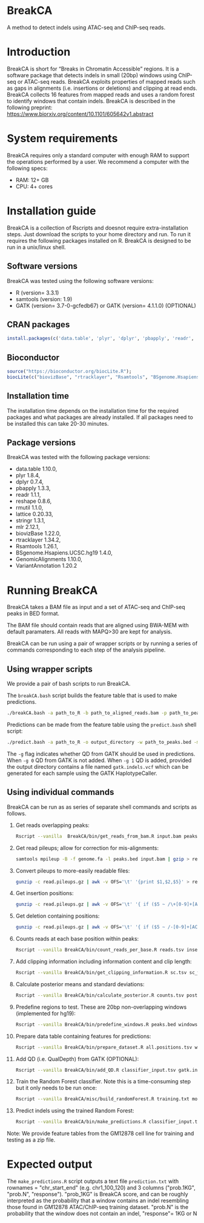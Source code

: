 # BreakCA
A method to detect indels using ATAC-seq and ChIP-seq reads.

# Introduction
BreakCA is short for “Breaks in Chromatin Accessible” regions. It is a software package that detects indels in small (20bp) windows using ChIP-seq or ATAC-seq reads. BreakCA exploits properties of mapped reads such as gaps in alignments (i.e. insertions or deletions) and clipping at read ends.  BreakCA collects 16 features from mapped reads and uses a random forest to identify windows that contain indels. BreakCA is described in the following preprint: https://www.biorxiv.org/content/10.1101/605642v1.abstract

# System requirements
BreakCA requires only a standard computer with enough RAM to support the operations performed by a user. We recommend a computer with the following specs:

* RAM: 12+ GB
* CPU: 4+ cores

# Installation guide
BreakCA is a collection of Rscripts and doesnot require extra-installation steps. Just download the scripts to your home directory and run. To run it requires the following packages installed on R. BreakCA is designed to be run in a unix/linux shell.

## Software versions

BreakCA was tested using the following software versions:
 * R (version= 3.3.1)
 * samtools (version: 1.9)
 * GATK (version= 3.7-0-gcfedb67) or GATK (version= 4.1.1.0) (OPTIONAL)

## CRAN packages

```R
install.packages(c('data.table', 'plyr', 'dplyr', 'pbapply', 'readr', 'reshape', 'rmutil', 'lattice', 'stringr', 'mlr'))
```

## Bioconductor

```R
source("https://bioconductor.org/biocLite.R");
biocLite(c("biovizBase", "rtracklayer", "Rsamtools", "BSgenome.Hsapiens.UCSC.hg19", "GenomicAlignments", "VariantAnnotation")
```

## Installation time
The installation time depends on the installation time for the required packages and what packages are already installed.
If all packages need to be installed this can take 20-30 minutes.

## Package versions
BreakCA was tested with the following package versions:
* data.table	1.10.0,
* plyr	1.8.4,
* dplyr	0.7.4,
* pbapply	1.3.3,
* readr	1.1.1,
* reshape	0.8.6,
* rmutil	1.1.0,
* lattice	0.20.33,
* stringr	1.3.1,
* mlr	2.12.1,
* biovizBase	1.22.0,
* rtracklayer	1.34.2,
* Rsamtools	1.26.1,
* BSgenome.Hsapiens.UCSC.hg19	1.4.0,
* GenomicAlignments	1.10.0,
* VariantAnnotation	1.20.2

# Running BreakCA

BreakCA takes a BAM file as input and a set of ATAC-seq and ChIP-seq peaks in BED format. 

The BAM file should contain reads that are aligned using BWA-MEM with default paramaters. All reads with MAPQ>30 are kept for analysis.

BreakCA can be run using a pair of wrapper scripts or by running a series of commands corresponding to each step of the analysis pipeline.

## Using wrapper scripts

We provide a pair of bash scripts to run BreakCA. 

The `breakCA.bash` script builds the feature table that is used to make predictions.
```bash
./breakCA.bash -a path_to_R -b path_to_aligned_reads.bam -p path_to_peaks.bed -o output_directory -g fasta_file_for_genome.fa
```

Predictions can be made from the feature table using the `predict.bash` shell script:
```bash
./predict.bash -a path_to_R -o output_directory -w path_to_peaks.bed -m model -g 0
```

The `-g` flag indicates whether QD from GATK should be used in predictions. When `-g 0` QD from GATK is not added. When `-g 1` QD is added, provided the output directory contains a file named `gatk.indels.vcf` which can be generated for each sample using the GATK HaplotypeCaller.

## Using individual commands

BreakCA can be run as as series of separate shell commands and scripts as follows. 

1. Get reads overlapping peaks:
   ```bash
   Rscript --vanilla  BreakCA/bin/get_reads_from_bam.R input.bam peaks.bed reads.tsv
   ```

2. Get read pileups; allow for correction for mis-alignments:
   ```bash
   samtools mpileup -B -f genome.fa -l peaks.bed input.bam | gzip > read.pileups.gz
   ```

3. Convert pileups to more-easily readable files:
    ```bash
    gunzip -c read.pileups.gz | awk -v OFS='\t' '{print $1,$2,$5}' > read.pileup
    ```

4. Get insertion positions:
    ```bash
    gunzip -c read.pileups.gz | awk -v OFS='\t' '{ if ($5 ~ /\+[0-9]+[ACGTNacgtn]+/) print $1,$2,$5}' > insertion.pileups
    ```

5. Get deletion containing positions:
    ```bash
    gunzip -c read.pileups.gz | awk -v OFS='\t' '{ if ($5 ~ /-[0-9]+[ACGTNacgtn]+/) print $1,$2,$5}' > deletion.pileups
    ```

6. Counts reads at each base position within peaks:
    ```bash
    Rscript --vanilla BreakCA/bin/count_reads_per_base.R reads.tsv insertion.pileups deletion.pileups read.pileup sc.tsv counts.tsv
    ```

7. Add clipping information including information content and clip length:
    ```bash
    Rscript --vanilla BreakCA/bin/get_clipping_information.R sc.tsv sc_w_seq.tsv clip.info.txt
    ```

8. Calculate posterior means and standard deviations:
    ```bash
    Rscript --vanilla BreakCA/bin/calculate_posterior.R counts.tsv posteriors.tsv clip.info.txt all.positions.tsv
    ```

9. Predefine regions to test. These are 20bp non-overlapping windows (implemented for hg19):
    ```bash
    Rscript --vanilla BreakCA/bin/predefine_windows.R peaks.bed windows.bed
    ```

10. Prepare data table containing features for predictions:
    ```bash
    Rscript --vanilla BreakCA/bin/prepare_dataset.R all.positions.tsv windows.bed classifier_id_frame.csv classifier_input.tsv
    ```

11. Add QD (i.e. QualDepth) from GATK (OPTIONAL):
    ```bash
    Rscript --vanilla BreakCA/bin/add_QD.R classifier_input.tsv gatk.indels.vcf windows.bed classifier_input_w_QD.tsv 
    ```
    
12. Train the Random Forest classifier. Note this is a time-consuming step but it only needs to be run once:
    ```bash
    Rscript --vanilla BreakCA/misc/build_randomForest.R training.txt model.rda
    ```

13. Predict indels using the trained Random Forest:
    ```bash
    Rscript --vanilla BreakCA/bin/make_predictions.R classifier_input.tsv model.rda prediction.txt 
    ```
 
Note: We provide feature tables from the GM12878 cell line for training and testing as a zip file.

# Expected output 

The `make_predictions.R` script outputs a text file `prediction.txt` with rownames = "chr_start_end" (e.g. chr1_100_120) and 3 columns ("prob.1KG", "prob.N", "response"). "prob_1KG" is BreakCA score, and can be roughly interpreted as the probability that a window contains an indel resembling those found in GM12878 ATAC/ChIP-seq training dataset. "prob.N" is the probability that the window does not contain an indel, "response"= 1KG or N
